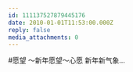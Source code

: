 ```yaml
---
id: 111137527879445176
date: 2010-01-01T11:53:00.000Z
reply: false
media_attachments: 0
---
```


#愿望 ～新年愿望～心愿 新年新气象... ​​​​

